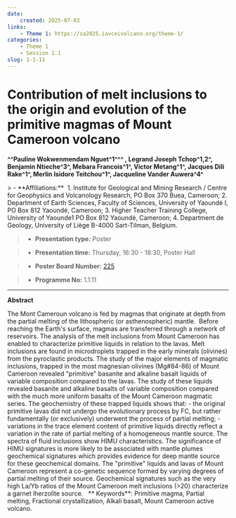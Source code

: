 ```yaml
---
date:
    created: 2025-07-03
links:
    - Theme 1: https://sa2025.iavceivolcano.org/theme-1/
categories:
    - Theme 1
    - Session 1.1
slug: 1-1-11
---
```


# Contribution of melt inclusions to the origin and evolution of the primitive magmas of Mount Cameroon volcano

**^^Pauline Wokwenmendam Nguet^1^^^ \, Legrand Joseph Tchop^1,2^, Benjamin Ntieche^3^, Mebara Francois^1^, Victor Metang^1^, Jacques Dili Rake^1^, Merlin Isidore Teitchou^1^, Jacqueline Vander Auwera^4^**

<!-- more -->> - **Affiliations:**  1. Institute for Geological and Mining Research / Centre for Geophysics and Volcanology Research, PO Box 370 Buea, Cameroon; 2. Department of Earth Sciences, Faculty of Sciences, University of Yaoundé I, PO Box 812 Yaoundé, Cameroon; 3. Higher Teacher Training College, University of Yaounde1 PO Box 812 Yaoundé, Cameroon; 4. Department de Geology, University of Liège B-4000 Sart-Tilman, Belgium. 

> - **Presentation type:** Poster

> - **Presentation time:** Thursday, 16:30 - 18:30, Poster Hall

> - **Poster Board Number:** [225](../../map_poster_boards.md#thursday)

> - **Programme No:** 1.1.11

--- 

**Abstract**

The Mont Cameroun volcano is fed by magmas that originate at depth from the partial melting of the lithospheric (or asthenospheric) mantle.  Before reaching the Earth's surface, magmas are transferred through a network of reservoirs. The analysis of the melt inclusions from Mount Cameroon has enabled to characterize primitive liquids in relation to the lavas. Melt inclusions are found in microdroplets trapped in the early minerals (olivines) from the pyroclastic products. The study of the major elements of magmatic inclusions, trapped in the most magnesian olivines (Mg#84-86) of Mount Cameroon revealed "primitive" basanite and alkaline basalt liquids of variable composition compared to the lavas. The study of these liquids revealed basanite and alkaline basalts of variable composition compared with the much more uniform basalts of the Mount Cameroon magmatic series.
The geochemistry of these trapped liquids shows that: - the original primitive lavas did not undergo the evolutionary process by FC, but rather fundamentally (or exclusively) underwent the process of partial melting; - variations in the trace element content of primitive liquids directly reflect a variation in the rate of partial melting of a homogeneous mantle source. The spectra of fluid inclusions show HIMU characteristics. The significance of HIMU signatures is more likely to be associated with mantle plumes geochemical signatures which provides evidence for deep mantle source for these geochemical domains. The "primitive" liquids and lavas of Mount Cameroon represent a co-genetic sequence formed by varying degrees of partial melting of their source. Geochemical signatures such as the very high La/Yb ratios of the Mount Cameroon melt inclusions (>20) characterize a garnet lherzolite source.
 
** Keywords**: Primitive magma, Partial melting, Fractional crystallization, Alkali basalt, Mount Cameroon active volcano.

